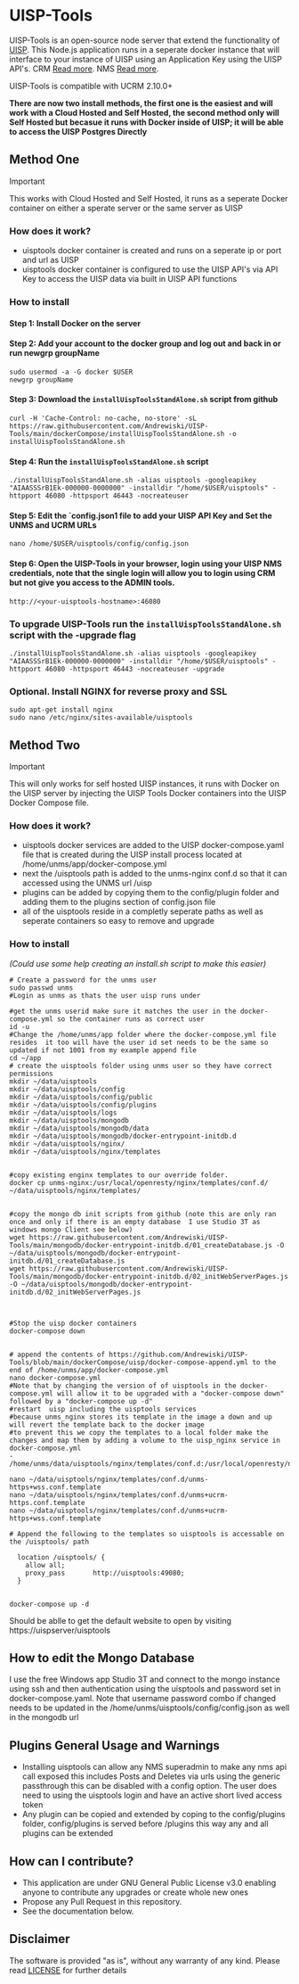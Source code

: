# UISP-Tools

UISP-Tools is an open-source node server that extend the functionality of [UISP](https://uisp.ui.com/). 
This Node.js application runs in a seperate docker instance that will interface to your instance of UISP using an Application Key using the UISP API's. 
CRM [Read more](https://ucrm.docs.apiary.io/#). 
NMS [Read more](https://<your-uisp-hostname>/nms/api-docs/).

UISP-Tools is compatible with UCRM 2.10.0+

**There are now two install methods, the first one is the easiest and will work with a Cloud Hosted and Self Hosted, the second method only will Self Hosted but becasue it runs with Docker inside of UISP; it will be able to access the UISP Postgres Directly**

## Method One

> [!IMPORTANT]
> This works with Cloud Hosted and Self Hosted, it runs as a seperate Docker container on either a sperate server or the same server as UISP

### How does it work?

* uisptools docker container is created and runs on a seperate ip or port and url as UISP
* uisptools docker container is configured to use the UISP API's via API Key to access the UISP data via built in UISP API functions

### How to install

#### Step 1: Install Docker on the server

#### Step 2: Add your account to the docker group and log out and back in or run newgrp groupName

```
sudo usermod -a -G docker $USER
newgrp groupName
```

#### Step 3: Download the `installUispToolsStandAlone.sh` script from github 

```
curl -H 'Cache-Control: no-cache, no-store' -sL https://raw.githubusercontent.com/Andrewiski/UISP-Tools/main/dockerCompose/installUispToolsStandAlone.sh -o installUispToolsStandAlone.sh
```

#### Step 4: Run the `installUispToolsStandAlone.sh` script

```
./installUispToolsStandAlone.sh -alias uisptools -googleapikey "AIAASSSrB1Ek-000000-0000000" -installdir "/home/$USER/uisptools" -httpport 46080 -httpsport 46443 -nocreateuser 
```

#### Step 5: Edit the `config.json1 file to add your UISP API Key and Set the UNMS and UCRM URLs

```
nano /home/$USER/uisptools/config/config.json
```

#### Step 6: Open the UISP-Tools in your browser, login using your UISP NMS credentials, note that the single login will allow you to login using CRM but not give you access to the ADMIN tools. 

```
http://<your-uisptools-hostname>:46080
```

### To upgrade UISP-Tools run the `installUispToolsStandAlone.sh` script with the -upgrade flag

```
./installUispToolsStandAlone.sh -alias uisptools -googleapikey "AIAASSSrB1Ek-000000-0000000" -installdir "/home/$USER/uisptools" -httpport 46080 -httpsport 46443 -nocreateuser -upgrade
```

### Optional. Install NGINX for reverse proxy and SSL

```
sudo apt-get install nginx
sudo nano /etc/nginx/sites-available/uisptools
```

## Method Two

> [!IMPORTANT]
> This will only works for self hosted UISP instances, it runs with Docker on the UISP server by injecting the UISP Tools Docker containers into the UISP Docker Compose file.

### How does it work?

* uisptools docker services are added to the UISP docker-compose.yaml file that is created during the UISP install process located at /home/unms/app/docker-compose.yml
* next the /uisptools path is added to the unms-nginx conf.d so that it can accessed using the UNMS url  /uisp
* plugins can be added by copying them to the config/plugin folder and adding them to the plugins section of config.json file
* all of the uisptools reside in a completly seperate paths as well as seperate containers so easy to remove and upgrade


### How to install  

*(Could use some help creating an install.sh script to make this easier)*

```
# Create a password for the unms user
sudo passwd unms
#Login as unms as thats the user uisp runs under

#get the unms userid make sure it matches the user in the docker-compose.yml so the container runs as correct user
id -u
#Change the /home/unms/app folder where the docker-compose.yml file resides  it too will have the user id set needs to be the same so updated if not 1001 from my example append file
cd ~/app
# create the uisptools folder using unms user so they have correct permissions
mkdir ~/data/uisptools
mkdir ~/data/uisptools/config
mkdir ~/data/uisptools/config/public
mkdir ~/data/uisptools/config/plugins
mkdir ~/data/uisptools/logs
mkdir ~/data/uisptools/mongodb
mkdir ~/data/uisptools/mongodb/data
mkdir ~/data/uisptools/mongodb/docker-entrypoint-initdb.d
mkdir ~/data/uisptools/nginx/
mkdir ~/data/uisptools/nginx/templates


#copy existing enginx templates to our override folder.
docker cp unms-nginx:/usr/local/openresty/nginx/templates/conf.d/ ~/data/uisptools/nginx/templates/


#copy the mongo db init scripts from github (note this are only ran once and only if there is an empty database  I use Studio 3T as windows mongo Client see below)
wget https://raw.githubusercontent.com/Andrewiski/UISP-Tools/main/mongodb/docker-entrypoint-initdb.d/01_createDatabase.js -O ~/data/uisptools/mongodb/docker-entrypoint-initdb.d/01_createDatabase.js
wget https://raw.githubusercontent.com/Andrewiski/UISP-Tools/main/mongodb/docker-entrypoint-initdb.d/02_initWebServerPages.js -O ~/data/uisptools/mongodb/docker-entrypoint-initdb.d/02_initWebServerPages.js



#Stop the uisp docker containers
docker-compose down


# append the contents of https://github.com/Andrewiski/UISP-Tools/blob/main/dockerCompose/uisp/docker-compose-append.yml to the end of /home/unms/app/docker-compose.yml
nano docker-compose.yml
#Note that by changing the version of of uisptools in the docker-compose.yml will allow it to be upgraded with a "docker-compose down" followed by a "docker-compose up -d"
#restart  uisp including the uisptools services
#because unms_nginx stores its template in the image a down and up will revert the template back to the docker image
#to prevent this we copy the templates to a local folder make the changes and map them by adding a volume to the uisp_nginx service in docker-compose.yml 
- /home/unms/data/uisptools/nginx/templates/conf.d:/usr/local/openresty/nginx/templates/conf.d

nano ~/data/uisptools/nginx/templates/conf.d/unms-https+wss.conf.template
nano ~/data/uisptools/nginx/templates/conf.d/unms+ucrm-https.conf.template 
nano ~/data/uisptools/nginx/templates/conf.d/unms+ucrm-https+wss.conf.template 

# Append the following to the templates so uisptools is accessable on the /uisptools/ path

  location /uisptools/ {
    allow all;
    proxy_pass       http://uisptools:49080;
  }


docker-compose up -d

```

Should be ablle to get the default website to open by visiting https://uispserver/uisptools

## How to edit the Mongo Database

I use the free Windows app Studio 3T and connect to the mongo instance using ssh and then authentication using the uisptools and password set in docker-compose.yaml. 
Note that username password combo if changed needs to be updated in the /home/unms/uisptools/config/config.json as well in the mongodb url


## Plugins General Usage and Warnings

* Installing uisptools can allow any NMS superadmin to make any nms api call exposed this includes Posts and Deletes via urls using the generic passthrough this can be disabled with a config option.  The user does need to using the uisptools login and have an active short lived access token
* Any plugin can be copied and extended by coping to the config/plugins folder, config/plugins is served before /plugins this way any and all plugins can be extended

## How can I contribute?

* This application are under GNU General Public License v3.0 enabling anyone to contribute any upgrades or create whole new ones
* Propose any Pull Request in this repository.
* See the documentation below.

## Disclaimer 

The software is provided "as is", without any warranty of any kind. Please read [LICENSE](./LICENSE) for further details
